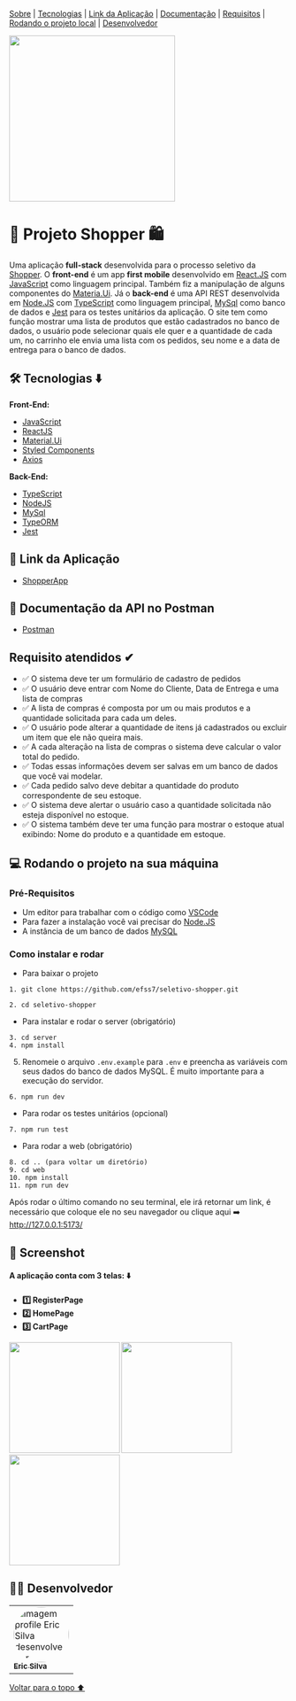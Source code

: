 <p id="voltar">
<a href="#sobre">Sobre</a> |
<a href="#tecnologias">Tecnologias</a> |
<a href="#linkApp">Link da Aplicação</a> |
<a href="#documentação">Documentação</a> |
<a href="#requisitos">Requisitos</a> |
<a href="#local">Rodando o projeto local</a> |
<a href="#desenvolvedor">Desenvolvedor</a>
</p>

<img width="300xp" src="https://user-images.githubusercontent.com/99001809/196015258-0c53369b-0fd1-4ee2-a113-7f8de125f8ee.png"/>

<h1 id="sobre">🛒 Projeto Shopper 🛍️</h1>

Uma aplicação **full-stack** desenvolvida para o processo seletivo da [Shopper](https://programada.shopper.com.br/shop-cn/). O **front-end** é um app **first mobile** desenvolvido em [React.JS](https://pt-br.reactjs.org/) com [JavaScript](https://www.javascript.com/) como linguagem principal. Também fiz a manipulação de alguns componentes do [Materia.Ui](https://mui.com/pt/). Já o **back-end** é uma API REST desenvolvida em [Node.JS](https://nodejs.org/en/) com [TypeScript](https://www.typescriptlang.org/) como linguagem principal, [MySql](https://www.mysql.com/) como banco de dados e [Jest](https://jestjs.io/pt-BR/) para os testes unitários da aplicação. O site tem como função mostrar uma lista de produtos que estão cadastrados no banco de dados, o usuário pode selecionar quais ele quer e a quantidade de cada um, no carrinho ele envia uma lista com os pedidos, seu nome e a data de entrega para o banco de dados.

<h2 id="tecnologias">🛠 Tecnologias ⬇️</h2>
<b> Front-End: </b>

- [JavaScript](https://www.javascript.com/)
- [ReactJS](https://pt-br.reactjs.org/)
- [Material.Ui](https://mui.com/pt/)
- [Styled Components](https://styled-components.com/)
- [Axios](https://axios-http.com/ptbr/docs/intro)

<b> Back-End: </b>

- [TypeScript](https://www.typescriptlang.org/)
- [NodeJS](https://nodejs.org/en/docs/)
- [MySql](https://dev.mysql.com/doc/)
- [TypeORM](https://typeorm.io/)
- [Jest](https://jestjs.io/pt-BR/docs/api)

<h2 id="linkApp">🔗 Link da Aplicação</h2>

- [ShopperApp](http://efss-shopper.surge.sh/)

<h2 id="documentação">📃 Documentação da API no Postman</h2>

- [Postman](https://documenter.getpostman.com/view/20351432/2s83zjqNVd)

<h2 id="requisitos">Requisito atendidos ✔</h2>

- ✅ O sistema deve ter um formulário de cadastro de pedidos
- ✅ O usuário deve entrar com Nome do Cliente, Data de Entrega e uma lista de compras
- ✅ A lista de compras é composta por um ou mais produtos e a quantidade solicitada para cada um deles.
- ✅ O usuário pode alterar a quantidade de itens já cadastrados ou excluir um item que ele não queira mais.
- ✅ A cada alteração na lista de compras o sistema deve calcular o valor total do pedido.
- ✅ Todas essas informações devem ser salvas em um banco de dados que você vai modelar.
- ✅ Cada pedido salvo deve debitar a quantidade do produto correspondente de seu estoque.
- ✅ O sistema deve alertar o usuário caso a quantidade solicitada não esteja disponível no estoque.
- ✅ O sistema também deve ter uma função para mostrar o estoque atual exibindo: Nome do produto e a quantidade em estoque.


<h2 id="local"> 💻 Rodando o projeto na sua máquina</h2>

### Pré-Requisitos

- Um editor para trabalhar com o código como [VSCode](https://code.visualstudio.com/)
- Para fazer a instalação você vai precisar do [Node.JS](https://nodejs.org/en/download/)
- A instância de um banco de dados [MySQL](https://www.mysql.com/)


### Como instalar e rodar
* Para baixar o projeto
```
1. git clone https://github.com/efss7/seletivo-shopper.git

2. cd seletivo-shopper
```
* Para instalar e rodar o server (obrigatório)
```
3. cd server
4. npm install
```
5. Renomeie o arquivo ```.env.example```  para ```.env``` e preencha as variáveis com seus dados do banco de dados MySQL. É muito importante para a execução do servidor.
```
6. npm run dev
```

* Para rodar os testes unitários (opcional)
```
7. npm run test
```
* Para rodar a web (obrigatório) 
```
8. cd .. (para voltar um diretório)
9. cd web
10. npm install
11. npm run dev
```
Após rodar o último comando no seu terminal, ele irá retornar um link, é necessário que coloque ele no seu navegador ou clique aqui ➡️ http://127.0.0.1:5173/

<h2 id="screenshot">📸 Screenshot</h2>

<h4>A aplicação conta com 3 telas: ⬇️<h4>

- 1️⃣ RegisterPage
- 2️⃣ HomePage
- 3️⃣ CartPage

<div display="flex">
<img width="200xp" src="https://user-images.githubusercontent.com/99001809/196015782-89604659-81d6-4b07-b752-89361679cb6c.jpeg"/>
<img width="200xp" src="https://user-images.githubusercontent.com/99001809/196015596-b79e3810-0d3e-47b5-8864-5916330edaeb.jpeg"/>
<img width="200xp" src="https://user-images.githubusercontent.com/99001809/196015593-28901d58-e6de-4cac-8d62-a9a356586572.jpeg"/>

</div>


<h2 id="desenvolvedor">👨‍💻 Desenvolvedor</h2>


<table>
<td><a href="https://github.com/efss7"><img style="border-radius: 50%;" src="https://avatars.githubusercontent.com/u/99001809?v=4" width="100px;" alt="Imagem profile Eric Silva desenvolvedor"/><br /><sub><b>Eric Silva </b></sub></a><br />
</table>

<a href="#voltar">Voltar para o topo ⬆️</a>
